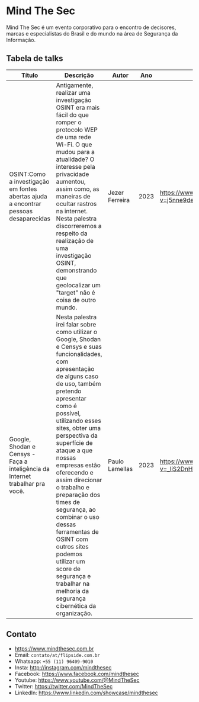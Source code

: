 # Mind The Sec

Mind The Sec é um evento corporativo para o encontro de decisores, marcas e especialistas do Brasil e do mundo na área de Segurança da Informação.

## Tabela de talks

| Título | Descrição |Autor | Ano    | Vídeo   | Paper | 
|  ----  |  ----     |  ----  |----  |  ----  | ---- |
| OSINT:Como a investigação em fontes abertas ajuda a encontrar pessoas desaparecidas  | Antigamente, realizar uma investigação OSINT era mais fácil do que romper o protocolo WEP de uma rede Wi-Fi. O que mudou para a atualidade? O interesse pela privacidade aumentou, assim como, as maneiras de ocultar rastros na internet. Nesta palestra discorreremos a respeito da realização de uma investigação OSINT, demonstrando que geolocalizar um "target" não é coisa de outro mundo.  | Jezer Ferreira | 2023 |https://www.youtube.com/watch?v=j5nne9deG9M | null |
| Google, Shodan e Censys - Faça a inteligência da Internet trabalhar pra você. | Nesta palestra irei falar sobre como utilizar o Google, Shodan e Censys e suas funcionalidades, com apresentação de alguns caso de uso, também pretendo apresentar como é possível, utilizando esses sites, obter uma perspectiva da superfície de ataque a que nossas empresas estão oferecendo e assim direcionar o trabalho e preparação dos times de segurança, ao combinar o uso dessas ferramentas de OSINT com outros sites podemos utilizar um score de segurança e trabalhar na melhoria da segurança cibernética da organização. | Paulo Lamellas | 2023 | https://www.youtube.com/watch?v=_liS2DnHwgw | null |


## Contato
- https://www.mindthesec.com.br
- Email: `contato/at/flipside.com.br`
- Whatsapp: `+55 (11) 96409-9010`
- Insta: http://instagram.com/mindthesec
- Facebook: https://www.facebook.com/mindthesec
- Youtube: https://www.youtube.com/@MindTheSec
- Twitter: https://twitter.com/MindTheSec
- LinkedIn: https://www.linkedin.com/showcase/mindthesec
